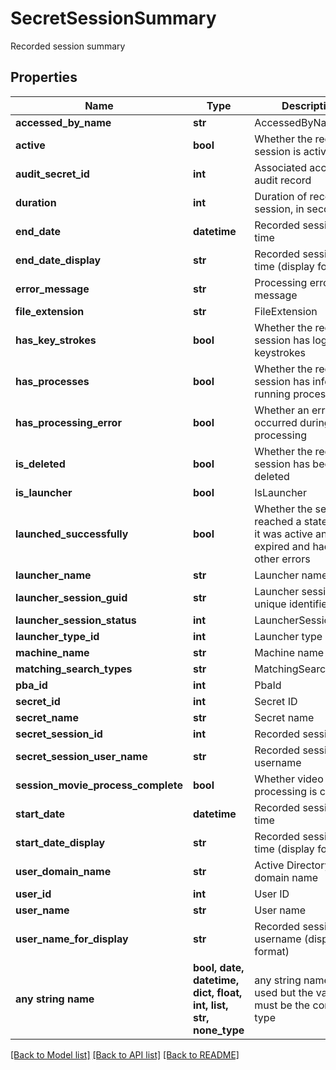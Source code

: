 # SecretSessionSummary

Recorded session summary

## Properties
Name | Type | Description | Notes
------------ | ------------- | ------------- | -------------
**accessed_by_name** | **str** | AccessedByName | [optional] 
**active** | **bool** | Whether the recorded session is active | [optional] 
**audit_secret_id** | **int** | Associated access audit record | [optional] 
**duration** | **int** | Duration of recorded session, in seconds | [optional] 
**end_date** | **datetime** | Recorded session end time | [optional] 
**end_date_display** | **str** | Recorded session end time (display format) | [optional] 
**error_message** | **str** | Processing error message | [optional] 
**file_extension** | **str** | FileExtension | [optional] 
**has_key_strokes** | **bool** | Whether the recorded session has logged keystrokes | [optional] 
**has_processes** | **bool** | Whether the recorded session has info about running processes | [optional] 
**has_processing_error** | **bool** | Whether an error occurred during video processing | [optional] 
**is_deleted** | **bool** | Whether the recorded session has been deleted | [optional] 
**is_launcher** | **bool** | IsLauncher | [optional] 
**launched_successfully** | **bool** | Whether the session reached a state where it was active and not expired and had no other errors | [optional] 
**launcher_name** | **str** | Launcher name | [optional] 
**launcher_session_guid** | **str** | Launcher session unique identifier | [optional] 
**launcher_session_status** | **int** | LauncherSessionStatus | [optional] 
**launcher_type_id** | **int** | Launcher type | [optional] 
**machine_name** | **str** | Machine name | [optional] 
**matching_search_types** | **str** | MatchingSearchTypes | [optional] 
**pba_id** | **int** | PbaId | [optional] 
**secret_id** | **int** | Secret ID | [optional] 
**secret_name** | **str** | Secret name | [optional] 
**secret_session_id** | **int** | Recorded session ID | [optional] 
**secret_session_user_name** | **str** | Recorded session username | [optional] 
**session_movie_process_complete** | **bool** | Whether video processing is complete | [optional] 
**start_date** | **datetime** | Recorded session start time | [optional] 
**start_date_display** | **str** | Recorded session start time (display format) | [optional] 
**user_domain_name** | **str** | Active Directory domain name | [optional] 
**user_id** | **int** | User ID | [optional] 
**user_name** | **str** | User name | [optional] 
**user_name_for_display** | **str** | Recorded session username (display format) | [optional] 
**any string name** | **bool, date, datetime, dict, float, int, list, str, none_type** | any string name can be used but the value must be the correct type | [optional]

[[Back to Model list]](../README.md#documentation-for-models) [[Back to API list]](../README.md#documentation-for-api-endpoints) [[Back to README]](../README.md)


